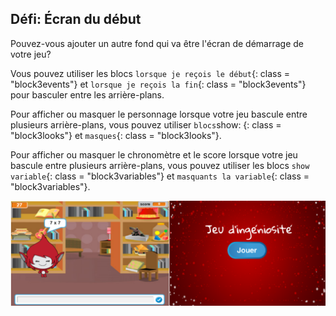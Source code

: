 ## Défi: Écran du début

Pouvez-vous ajouter un autre fond qui va être l'écran de démarrage de votre jeu?

Vous pouvez utiliser les blocs `lorsque je reçois le début`{: class = "block3events"} et `lorsque je reçois la fin`{: class = "block3events"} pour basculer entre les arrière-plans.

Pour afficher ou masquer le personnage lorsque votre jeu bascule entre plusieurs arrière-plans, vous pouvez utiliser `blocs`show: {: class = "block3looks"} et `masques`{: class = "block3looks"}.

Pour afficher ou masquer le chronomètre et le score lorsque votre jeu bascule entre plusieurs arrière-plans, vous pouvez utiliser les blocs `show variable`{: class = "block3variables"} et `masquants la variable`{: class = "block3variables"}.

![Écran de démarrage](images/brain-startscreen.png)